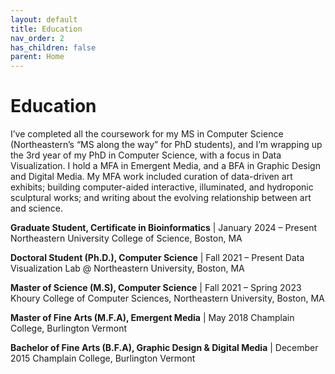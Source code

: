 ```yaml
---
layout: default
title: Education
nav_order: 2
has_children: false
parent: Home
---
```

# Education

I’ve completed all the coursework for my MS in Computer Science (Northeastern’s “MS along the way” for PhD students), and I’m wrapping up the 3rd year of my PhD in Computer Science, with a focus in Data Visualization. I hold a MFA in Emergent Media, and a BFA in Graphic Design and Digital Media. My MFA work included curation of data-driven art exhibits; building computer-aided interactive, illuminated, and hydroponic sculptural works; and writing about the evolving relationship between art and science.

**Graduate Student, Certificate in Bioinformatics**  | January 2024 – Present
Northeastern University College of Science, Boston, MA

**Doctoral Student (Ph.D.), Computer Science**  | Fall 2021 – Present
Data Visualization Lab @ Northeastern University, Boston, MA

**Master of Science (M.S), Computer Science**  | Fall 2021 – Spring 2023
Khoury College of Computer Sciences, Northeastern University, Boston, MA

**Master of Fine Arts (M.F.A), Emergent Media**  |  May 2018
Champlain College, Burlington Vermont

**Bachelor of Fine Arts (B.F.A), Graphic Design & Digital Media**  |  December 2015
Champlain College, Burlington Vermont
